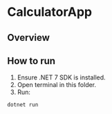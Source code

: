 # CalculatorApp

## Overview


## How to run

1. Ensure .NET 7 SDK is installed.
2. Open terminal in this folder.
3. Run:
```
dotnet run
```
